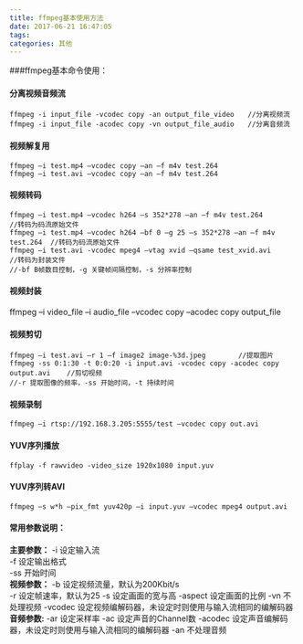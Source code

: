 ```yaml
---
title: ffmpeg基本使用方法
date: 2017-06-21 16:47:05
tags:
categories: 其他
---
```


###ffmpeg基本命令使用：

#### 分离视频音频流
```
ffmpeg -i input_file -vcodec copy -an output_file_video　　//分离视频流
ffmpeg -i input_file -acodec copy -vn output_file_audio　　//分离音频流
```
#### 视频解复用
```
ffmpeg –i test.mp4 –vcodec copy –an –f m4v test.264
ffmpeg –i test.avi –vcodec copy –an –f m4v test.264
```
#### 视频转码
```
ffmpeg –i test.mp4 –vcodec h264 –s 352*278 –an –f m4v test.264              //转码为码流原始文件
ffmpeg –i test.mp4 –vcodec h264 –bf 0 –g 25 –s 352*278 –an –f m4v test.264  //转码为码流原始文件
ffmpeg –i test.avi -vcodec mpeg4 –vtag xvid –qsame test_xvid.avi            //转码为封装文件
//-bf B帧数目控制，-g 关键帧间隔控制，-s 分辨率控制
```
#### 视频封装

ffmpeg –i video_file –i audio_file –vcodec copy –acodec copy output_file
#### 视频剪切
```
ffmpeg –i test.avi –r 1 –f image2 image-%3d.jpeg        //提取图片
ffmpeg -ss 0:1:30 -t 0:0:20 -i input.avi -vcodec copy -acodec copy output.avi    //剪切视频
//-r 提取图像的频率，-ss 开始时间，-t 持续时间
```
####  视频录制
```
ffmpeg –i rtsp://192.168.3.205:5555/test –vcodec copy out.avi
```
####  YUV序列播放
```
ffplay -f rawvideo -video_size 1920x1080 input.yuv
```
####  YUV序列转AVI
```
ffmpeg –s w*h –pix_fmt yuv420p –i input.yuv –vcodec mpeg4 output.avi
```
#### 常用参数说明：

**主要参数：**
-i 设定输入流  
-f 设定输出格式  
-ss 开始时间  
**视频参数：**
-b 设定视频流量，默认为200Kbit/s  
-r 设定帧速率，默认为25
-s 设定画面的宽与高
-aspect 设定画面的比例
-vn 不处理视频
-vcodec 设定视频编解码器，未设定时则使用与输入流相同的编解码器
**音频参数:**
-ar 设定采样率
-ac 设定声音的Channel数
-acodec 设定声音编解码器，未设定时则使用与输入流相同的编解码器
-an 不处理音频

